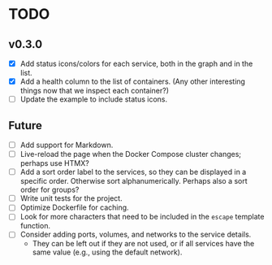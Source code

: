 # TODO

## v0.3.0

- [x] Add status icons/colors for each service, both in the graph and in the list.
- [x] Add a health column to the list of containers. (Any other interesting things now that we inspect each container?)
- [ ] Update the example to include status icons.

## Future

- [ ] Add support for Markdown.
- [ ] Live-reload the page when the Docker Compose cluster changes; perhaps use HTMX?
- [ ] Add a sort order label to the services, so they can be displayed in a specific order. Otherwise sort alphanumerically. Perhaps also a sort order for groups?
- [ ] Write unit tests for the project.
- [ ] Optimize Dockerfile for caching.
- [ ] Look for more characters that need to be included in the `escape` template function.
- [ ] Consider adding ports, volumes, and networks to the service details.
  - They can be left out if they are not used, or if all services have the same value (e.g., using the default network).